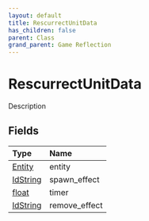 ```yaml
---
layout: default
title: RescurrectUnitData
has_children: false
parent: Class
grand_parent: Game Reflection
---
```

# RescurrectUnitData
Description 

## Fields
| Type | Name |
|:-------------|:--------------|
| [Entity](/game-reflection/classes/entity.md) | entity |
| [IdString](/game-reflection/components/id_string.md) | spawn_effect |
| [float](/game-reflection/components/float.md) | timer |
| [IdString](/game-reflection/components/id_string.md) | remove_effect |
